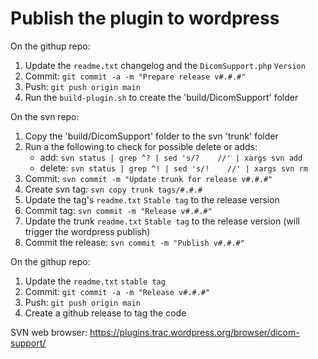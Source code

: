 Publish the plugin to wordpress
===============================

On the githup repo:
1. Update the `readme.txt` changelog and the `DicomSupport.php` `Version`
1. Commit: `git commit -a -m "Prepare release v#.#.#"`
1. Push: `git push origin main`
1. Run the `build-plugin.sh` to create the 'build/DicomSupport' folder

On the svn repo:
1. Copy the 'build/DicomSupport' folder to the svn 'trunk' folder
1. Run a the following to check for possible delete or adds:
    * add: `svn status | grep ^? | sed 's/?    //' | xargs svn add`
    * delete: `svn status | grep ^! | sed 's/!    //' | xargs svn rm`
1. Commit: `svn commit -m "Update trunk for release v#.#.#"`
1. Create svn tag: `svn copy trunk tags/#.#.#`
1. Update the tag's `readme.txt` `Stable tag` to the release version
1. Commit tag: `svn commit -m "Release v#.#.#"`
1. Update the trunk `readme.txt` `Stable tag` to the release version (will trigger the wordpress publish)
1. Commit the release: `svn commit -m "Publish v#.#.#"`

On the githup repo:
1. Update the `readme.txt` `stable tag`
1. Commit: `git commit -a -m "Release v#.#.#"`
1. Push: `git push origin main`
1. Create a github release to tag the code

SVN web browser: https://plugins.trac.wordpress.org/browser/dicom-support/
